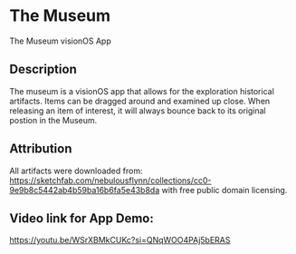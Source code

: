 #  The Museum
The Museum visionOS App

## Description
The museum is a visionOS app that allows for the exploration historical artifacts.  Items can be dragged around and examined up close.  When releasing an item of interest, it will always bounce back to its original postion in the Museum.

## Attribution
All artifacts were downloaded from: https://sketchfab.com/nebulousflynn/collections/cc0-9e9b8c5442ab4b59ba16b6fa5e43b8da with free public domain licensing.

## Video link for App Demo:
https://youtu.be/WSrXBMkCUKc?si=QNqWOO4PAj5bERAS
